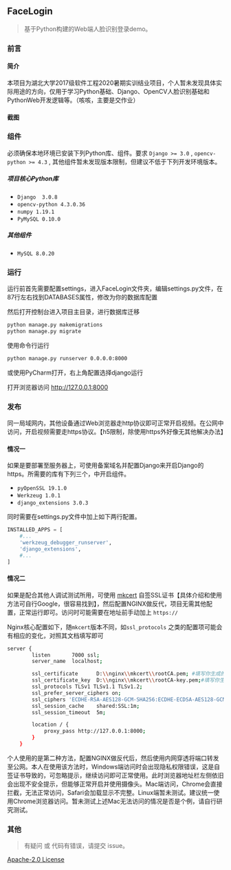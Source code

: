 ## FaceLogin

> 基于Python构建的Web端人脸识别登录demo。

### 前言

#### 简介

本项目为湖北大学2017级软件工程2020暑期实训结业项目，个人暂未发现具体实际用途的方向，仅用于学习Python基础、Django、OpenCV人脸识别基础和PythonWeb开发逻辑等。（咳咳，主要是交作业）

#### 截图



### 组件

必须确保本地环境已安装下列Python库、组件。要求 `Django >= 3.0`  , `opencv-python >= 4.3` ,  其他组件暂未发现版本限制，但建议不低于下列开发环境版本。

##### 项目核心Python库

- `Django  3.0.8`
- `opencv-python 4.3.0.36`
- `numpy 1.19.1`
- `PyMySQL 0.10.0`

##### 其他组件

- `MySQL 8.0.20`

### 运行

运行前首先需要配置settings，进入FaceLogin文件夹，编辑settings.py文件，在87行左右找到DATABASES属性，修改为你的数据库配置

然后打开控制台进入项目主目录，进行数据库迁移

```bash
python manage.py makemigrations
python manage.py migrate
```

使用命令行运行

```bash
python manage.py runserver 0.0.0.0:8000
```

或使用PyCharm打开，右上角配置选择django运行

打开浏览器访问 http://127.0.0.1:8000

### 发布

同一局域网内，其他设备通过Web浏览器走http协议即可正常开启视频。在公网中访问，开启视频需要走https协议。【h5限制，除使用https外好像无其他解决办法】

#### 情况一

如果是要部署至服务器上，可使用备案域名并配置Django来开启Django的https。所需要的库有下列三个，中开启组件。

- `pyOpenSSL 19.1.0`
- `Werkzeug 1.0.1`
- `django_extensions 3.0.3`

同时需要在settings.py文件中加上如下两行配置。

```python
INSTALLED_APPS = [
    #...
    'werkzeug_debugger_runserver',
    'django_extensions',
    #...
]
```

#### 情况二

如果是配合其他人调试测试所用，可使用 [mkcert](https://github.com/FiloSottile/mkcert) 自签SSL证书【具体介绍和使用方法可自行Google，很容易找到】，然后配置NGINX做反代，项目无需其他配置，正常运行即可。访问时可能需要在地址前手动加上 `https://`

Nginx核心配置如下，随`mkcert`版本不同，如`ssl_protocols` 之类的配置项可能会有相应的变化，对照其文档填写即可

```bash
server {
        listen       7000 ssl;
        server_name  localhost;

        ssl_certificate      D:\\nginx\\mkcert\\rootCA.pem; #填写你生成的证书路径
        ssl_certificate_key  D:\\nginx\\mkcert\\rootCA-key.pem;#填写你生成的证书秘钥路径
		ssl_protocols TLSv1 TLSv1.1 TLSv1.2; 
        ssl_prefer_server_ciphers on; 
		ssl_ciphers 'ECDHE-RSA-AES128-GCM-SHA256:ECDHE-ECDSA-AES128-GCM-SHA256:ECDHE-RSA-AES256-GCM-SHA384:ECDHE-ECDSA-AES256-GCM-SHA384:DHE-RSA-AES128-GCM-SHA256:DHE-DSS-AES128-GCM-SHA256:kEDH+AESGCM:ECDHE-RSA-AES128-SHA256:ECDHE-ECDSA-AES128-SHA256:ECDHE-RSA-AES128-SHA:ECDHE-ECDSA-AES128-SHA:ECDHE-RSA-AES256-SHA384:ECDHE-ECDSA-AES256-SHA384:ECDHE-RSA-AES256-SHA:ECDHE-ECDSA-AES256-SHA:DHE-RSA-AES128-SHA256:DHE-RSA-AES128-SHA:DHE-DSS-AES128-SHA256:DHE-RSA-AES256-SHA256:DHE-DSS-AES256-SHA:DHE-RSA-AES256-SHA:AES128-GCM-SHA256:AES256-GCM-SHA384:AES128-SHA256:AES256-SHA256:AES128-SHA:AES256-SHA:AES:CAMELLIA:DES-CBC3-SHA:!aNULL:!eNULL:!EXPORT:!DES:!RC4:!MD5:!PSK:!aECDH:!EDH-DSS-DES-CBC3-SHA:!EDH-RSA-DES-CBC3-SHA:!KRB5-DES-CBC3-SHA';
        ssl_session_cache    shared:SSL:1m;
        ssl_session_timeout  5m;

        location / {
            proxy_pass http://127.0.0.1:8000;
        }
    }
```

个人使用的是第二种方法，配置NGINX做反代后，然后使用内网穿透将端口转发至公网。本人在使用该方法时，Windows端访问时会出现隐私权限错误，这是自签证书导致的，可忽略提示，继续访问即可正常使用。此时浏览器地址栏左侧依旧会出现不安全提示，但能够正常开启并使用摄像头。Mac端访问，Chrome会直接拦截，无法正常访问，Safari会加载显示不完整。Linux端暂未测试。建议统一使用Chrome浏览器访问。暂未测试上述Mac无法访问的情况是否是个例，请自行研究测试。

### 其他

> 有疑问 或 代码有错误，请提交 issue。

[ Apache-2.0 License](https://github.com/oxywen/Python_Face_Login/blob/master/LICENSE)